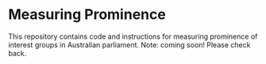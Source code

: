 # Measuring Prominence
This repository contains code and instructions for measuring prominence of interest groups in Australian parliament.
Note: coming soon! Please check back.
